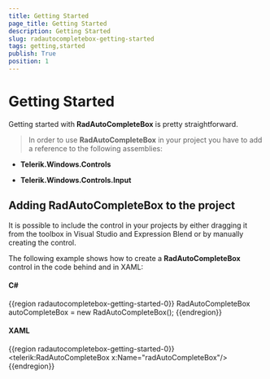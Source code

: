 ```yaml
---
title: Getting Started
page_title: Getting Started
description: Getting Started
slug: radautocompletebox-getting-started
tags: getting,started
publish: True
position: 1
---
```


# Getting Started



Getting started with __RadAutoCompleteBox__ is pretty straightforward.
      

>In order to use __RadAutoCompleteBox__ in your project you have to add a reference to the following assemblies:
        

* __Telerik.Windows.Controls__

* __Telerik.Windows.Controls.Input__

## Adding RadAutoCompleteBox to the project

It is possible to include the control in your projects by either dragging it from the toolbox in Visual Studio and Expression Blend or by manually creating the control.

The following example shows how to create a __RadAutoCompleteBox__ control in the code behind and in XAML:
        

#### __C#__

{{region radautocompletebox-getting-started-0}}
	RadAutoCompleteBox autoCompleteBox = new RadAutoCompleteBox();
	{{endregion}}



#### __XAML__

{{region radautocompletebox-getting-started-0}}
	<UserControl xmlns:telerik="http://schemas.telerik.com/2008/xaml/presentation">
	    <Grid x:Name="LayoutRoot" Background="White">
	        <telerik:RadAutoCompleteBox x:Name="radAutoCompleteBox"/>
	    </Grid>
	</UserControl>
	{{endregion}}


